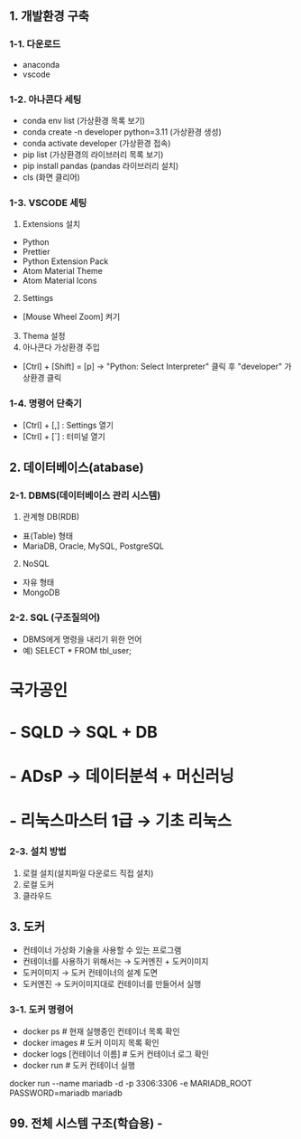 ## 1. 개발환경 구축
### 1-1. 다운로드
 - anaconda
 - vscode

 ### 1-2. 아나콘다 세팅
 - conda env list                           (가상환경 목록 보기)
 - conda create -n developer python=3.11    (가상환경 생성)
 - conda activate developer                 (가상환경 접속)
 - pip list                                 (가상환경의 라이브러리 목록 보기)
 - pip install pandas                       (pandas 라이브러리 설치)
 - cls                                      (화면 클리어)

 ### 1-3. VSCODE 세팅 
 1. Extensions 설치
  - Python
  - Prettier
  - Python Extension Pack
  - Atom Material Theme
  - Atom Material Icons
 2. Settings
  - [Mouse Wheel Zoom] 켜기
 3. Thema 설정
 4. 아나콘다 가상환경 주입
  - [Ctrl] + [Shift] = [p] -> "Python: Select Interpreter" 클릭 후 
  "developer" 가상환경 클릭
  
### 1-4. 명령어 단축기
- [Ctrl] + [,] : Settings 열기
- [Ctrl] + [`] : 터미널 열기

## 2. 데이터베이스(atabase)
### 2-1. DBMS(데이터베이스 관리 시스템)
1. 관계형 DB(RDB)
  - 표(Table) 형태
  - MariaDB, Oracle, MySQL, PostgreSQL

2. NoSQL
  - 자유 형태
  - MongoDB

### 2-2. SQL (구조질의어)
  - DBMS에게 명령을 내리기 위한 언어
  - 예) SELECT * FROM tbl_user;

# 국가공인
#   - SQLD → SQL + DB
#   - ADsP → 데이터분석 + 머신러닝
#   - 리눅스마스터 1급 → 기초 리눅스

### 2-3. 설치 방법
  1. 로컬 설치(설치파일 다운로드 직접 설치)
  2. 로컬 도커
  3. 클라우드

## 3. 도커
  - 컨테이너 가상화 기술을 사용할 수 있는 프로그램
  - 컨테이너를 사용하기 위해서는 → 도커엔진 + 도커이미지
  - 도커이미지 → 도커 컨테이너의 설계 도면
  - 도커엔진 → 도커이미지대로 컨테이너를 만들어서 실행

### 3-1. 도커 명령어
  - docker ps                     # 현재 실행중인 컨테이너 목록 확인
  - docker images                 # 도커 이미지 목록 확인
  - docker logs [컨테이너 이름]    # 도커 컨테이너 로그 확인
  - docker run                    # 도커 컨테이너 실행
  
  docker run --name mariadb -d -p 3306:3306 -e 
  MARIADB_ROOT PASSWORD=mariadb mariadb









## 99. 전체 시스템 구조(학습용) - 
